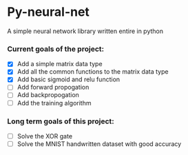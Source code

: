 # Py-neural-net

A simple neural network library written entire in python

### Current goals of the project:
- [x] Add a simple matrix data type
- [x] Add all the common functions to the matrix data type
- [x] Add basic sigmoid and relu function
- [ ] Add forward propogation
- [ ] Add backpropogation
- [ ] Add the training algorithm

### Long term goals of this project:
- [ ] Solve the XOR gate
- [ ] Solve the MNIST handwritten dataset with good accuracy
